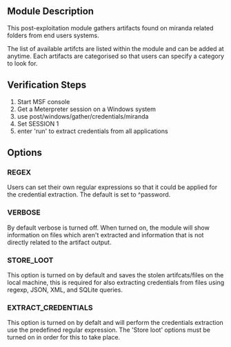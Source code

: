 ## Module Description

This post-exploitation module gathers artifacts found on miranda related folders from end users systems.

The list of available artifcts are listed within the module and can be added at anytime. Each artifacts are categorised so that users can specify a category to look for.


## Verification Steps

1. Start MSF console
2. Get a Meterpreter session on a Windows system
3. use post/windows/gather/credentials/miranda
4. Set SESSION 1
5. enter 'run' to extract credentials from all applications


## Options
### REGEX

Users can set their own regular expressions so that it could be applied for the credential extraction. The default is set to ^password.

### VERBOSE

By default verbose is turned off. When turned on, the module will show information on files which aren't extracted and information that is not directly related to the artifact output.


### STORE_LOOT
This option is turned on by default and saves the stolen artifcats/files on the local machine,
this is required for also extracting credentials from files using regexp, JSON, XML, and SQLite queries.


### EXTRACT_CREDENTIALS
This option is turned on by defalt and will perform the credentials extraction use the predefined regular expression. The 'Store loot' options must be turned on in order for this to take place.
